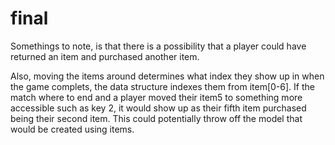 # final
Somethings to note, is that there is a possibility that
a player could have returned an item and purchased another
item.

Also, moving the items around determines what index they show up
in when the game complets, the data structure indexes them
from item[0-6]. If the match where to end and a player moved
their item5 to something more accessible such as key 2,
it would show up as their fifth item purchased being their second item.
This could potentially throw off the model that would be created using
items.
